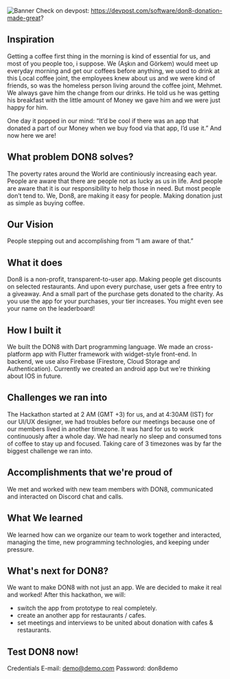 ![Banner](https://challengepost-s3-challengepost.netdna-ssl.com/photos/production/software_photos/001/225/031/datas/original.png "Banner")
Check on devpost: https://devpost.com/software/don8-donation-made-great?

## Inspiration
Getting a coffee first thing in the morning is kind of essential for us, and most of you people too, i suppose. We (Aşkın and Görkem) would meet up everyday morning and get our coffees before anything, we used to drink at this Local coffee joint, the employees knew about us and we were kind of friends, so was the homeless person living around the coffee joint, Mehmet. We always gave him the change from our drinks. He told us he was getting his breakfast with the little amount of Money we gave him and we were just happy for him.

One day it popped in our mind: “It’d be cool if there was an app that donated a part of our Money when we buy food via that app, I’d use it.” And now here we are!

## What problem DON8 solves?
The poverty rates around the World are continiously increasing each year. People are aware that there are people not as lucky as us in life. And people are aware that it is our responsibility to help those in need. But most people don’t tend to. We, Don8, are making it easy for people. Making donation just as simple as buying coffee.

## Our Vision
People stepping out and accomplishing from “I am aware of that.”

## What it does
Don8 is a non-profit, transparent-to-user app. Making people get discounts on selected restaurants. And upon every purchase, user gets a free entry to a giveaway. And a small part of the purchase gets donated to the charity. As you use the app for your purchases, your tier increases. You might even see your name on the leaderboard!

## How I built it
We built the DON8 with Dart programming language. We made an cross-platform app with Flutter framework with widget-style front-end. In backend, we use also Firebase (Firestore, Cloud Storage and Authentication). Currently we created an android app but we're thinking about IOS in future.

## Challenges we ran into
The Hackathon started at 2 AM (GMT +3) for us, and at 4:30AM (IST) for our UI/UX designer, we had troubles before our meetings because one of our members lived in another timezone. It was hard for us to work continuously after a whole day. We had nearly no sleep and consumed tons of coffee to stay up and focused. Taking care of 3 timezones was by far the biggest challenge we ran into.

## Accomplishments that we're proud of
We met and worked with new team members with DON8, communicated and interacted on Discord chat and calls. 

## What We learned
We learned how can we organize our team to work together and interacted, managing the time, new programming technologies, and keeping under pressure.

## What's next for DON8?
We want to make DON8 with not just an app. We are decided to make it real and worked! After this hackathon, we will:
* switch the app from prototype to real completely.
* create an another app for restaurants / cafes.
* set meetings and interviews to be united about donation with cafes & restaurants.

## Test DON8 now!
Credentials
E-mail: demo@demo.com
Password: don8demo
